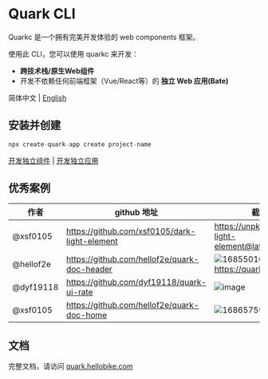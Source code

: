 # Quark CLI

Quarkc 是一个拥有完美开发体验的 web components 框架。

使用此 CLI，您可以使用 quarkc 来开发：

- **跨技术栈/原生Web组件**
- 开发不依赖任何前端框架（Vue/React等）的 **独立 Web 应用(Bate)**

简体中文 | [English](./README.en-US.md)

## 安装并创建

```js
npx create-quark-app create project-name
```


[开发独立组件](./COMPONENT.dev.md) | [开发独立应用](./APP.dev.md)

## 优秀案例

|  作者   | github 地址  | 截图 / 链接
|  ----  | ----  | ----- |
| @xsf0105  | https://github.com/xsf0105/dark-light-element |  https://unpkg.com/dark-light-element@latest/demo.html |
| @hellof2e  | https://github.com/hellof2e/quark-doc-header | ![1685501041275](https://github.com/hellof2e/quark/assets/14307551/24dd5626-e6a9-452c-9c95-c2cdb8891573) https://quark.hellobike.com/#/ |
| @dyf19118  | https://github.com/dyf19118/quark-ui-rate |  ![image](https://github.com/hellof2e/quark-cli/assets/14307551/e11e6c49-4c18-4bca-adc3-01a7198ab2e2) |
| @xsf0105  | https://github.com/hellof2e/quark-doc-home |  ![1686575964690](https://github.com/hellof2e/quark/assets/14307551/9618427c-916b-4dfd-b28b-0e8e0f6ce744)  |


## 文档

完整文档，请访问 [quark.hellobike.com](https://quark.hellobike.com)

